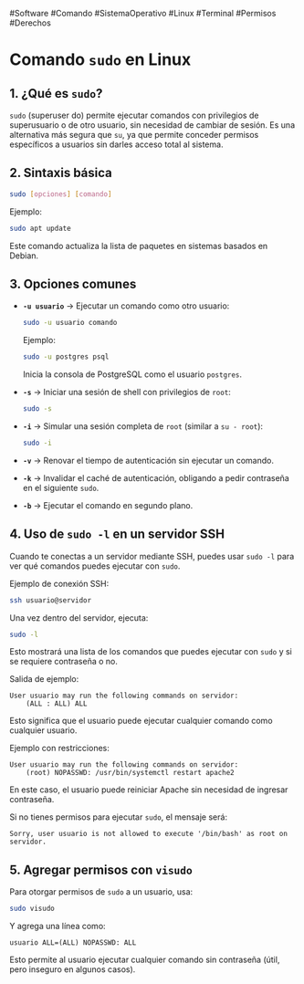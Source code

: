 #Software #Comando #SistemaOperativo #Linux #Terminal #Permisos #Derechos 
# Comando `sudo` en Linux

## 1. ¿Qué es `sudo`?

`sudo` (superuser do) permite ejecutar comandos con privilegios de superusuario o de otro usuario, sin necesidad de cambiar de sesión. Es una alternativa más segura que `su`, ya que permite conceder permisos específicos a usuarios sin darles acceso total al sistema.

## 2. Sintaxis básica

```bash
sudo [opciones] [comando]
```

Ejemplo:

```bash
sudo apt update
```

Este comando actualiza la lista de paquetes en sistemas basados en Debian.

## 3. Opciones comunes

- **`-u usuario`** → Ejecutar un comando como otro usuario:
    
    ```bash
    sudo -u usuario comando
    ```
    
    Ejemplo:
    
    ```bash
    sudo -u postgres psql
    ```
    
    Inicia la consola de PostgreSQL como el usuario `postgres`.
    
- **`-s`** → Iniciar una sesión de shell con privilegios de `root`:
    
    ```bash
    sudo -s
    ```
    
- **`-i`** → Simular una sesión completa de `root` (similar a `su - root`):
    
    ```bash
    sudo -i
    ```
    
- **`-v`** → Renovar el tiempo de autenticación sin ejecutar un comando.
    
- **`-k`** → Invalidar el caché de autenticación, obligando a pedir contraseña en el siguiente `sudo`.
    
- **`-b`** → Ejecutar el comando en segundo plano.
    

## 4. Uso de `sudo -l` en un servidor SSH

Cuando te conectas a un servidor mediante SSH, puedes usar `sudo -l` para ver qué comandos puedes ejecutar con `sudo`.

Ejemplo de conexión SSH:

```bash
ssh usuario@servidor
```

Una vez dentro del servidor, ejecuta:

```bash
sudo -l
```

Esto mostrará una lista de los comandos que puedes ejecutar con `sudo` y si se requiere contraseña o no.

Salida de ejemplo:

```
User usuario may run the following commands on servidor:
    (ALL : ALL) ALL
```

Esto significa que el usuario puede ejecutar cualquier comando como cualquier usuario.

Ejemplo con restricciones:

```
User usuario may run the following commands on servidor:
    (root) NOPASSWD: /usr/bin/systemctl restart apache2
```

En este caso, el usuario puede reiniciar Apache sin necesidad de ingresar contraseña.

Si no tienes permisos para ejecutar `sudo`, el mensaje será:

```
Sorry, user usuario is not allowed to execute '/bin/bash' as root on servidor.
```

## 5. Agregar permisos con `visudo`

Para otorgar permisos de `sudo` a un usuario, usa:

```bash
sudo visudo
```

Y agrega una línea como:

```
usuario ALL=(ALL) NOPASSWD: ALL
```

Esto permite al usuario ejecutar cualquier comando sin contraseña (útil, pero inseguro en algunos casos).